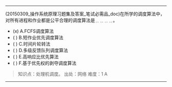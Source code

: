---
(20150309_操作系统原理习题集及答案_笔试必需品_doc)在所学的调度算法中，对所有进程和作业都是公平合理的调度算法是﹎﹎﹎﹎。
- (x) A.FCFS调度算法 
- ( ) B.短作业优先调度算法 
- ( ) C.时间片轮转法 
- ( ) D.多级反馈队列调度算法 
- ( ) E.高响应比优先算法 
- ( ) F.基于优先权的剥夺调度算法

> 知识点：处理机调度。
> 出处：网络
> 难度：1
> A

---